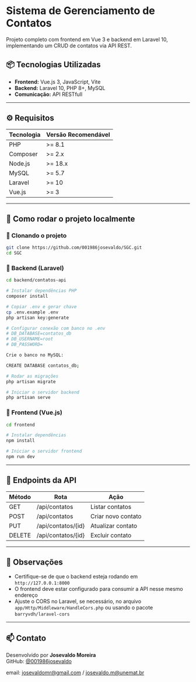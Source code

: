 
# Sistema de Gerenciamento de Contatos

Projeto completo com frontend em Vue 3 e backend em Laravel 10, implementando um CRUD de contatos via API REST.

## 📦 Tecnologias Utilizadas

- **Frontend:** Vue.js 3, JavaScript, Vite
- **Backend:** Laravel 10, PHP 8+, MySQL
- **Comunicação:** API RESTfull

---

## ⚙️ Requisitos

| Tecnologia  | Versão Recomendável |
|-------------|----------------------|
| PHP         | >= 8.1               |
| Composer    | >= 2.x               |
| Node.js     | >= 18.x              |
| MySQL       | >= 5.7               |
| Laravel     | >= 10                |
| Vue.js      | >= 3                 |

---

## 🚀 Como rodar o projeto localmente

### 🔧 Clonando o projeto

```bash
git clone https://github.com/001986josevaldo/SGC.git
cd SGC
```

### 📂 Backend (Laravel)

```bash
cd backend/contatos-api

# Instalar dependências PHP
composer install

# Copiar .env e gerar chave
cp .env.example .env
php artisan key:generate

# Configurar conexão com banco no .env
# DB_DATABASE=contatos_db
# DB_USERNAME=root
# DB_PASSWORD=

Crie o banco no MySQL:

CREATE DATABASE contatos_db;

# Rodar as migrações
php artisan migrate

# Iniciar o servidor backend
php artisan serve
```

### 🎨 Frontend (Vue.js)

```bash
cd frontend

# Instalar dependências
npm install

# Iniciar o servidor frontend
npm run dev
```

---

## 🔗 Endpoints da API

| Método | Rota                  | Ação                 |
|--------|------------------------|----------------------|
| GET    | /api/contatos         | Listar contatos      |
| POST   | /api/contatos         | Criar novo contato   |
| PUT    | /api/contatos/{id}    | Atualizar contato    |
| DELETE | /api/contatos/{id}    | Excluir contato      |

---

## 📝 Observações

- Certifique-se de que o backend esteja rodando em `http://127.0.0.1:8000`
- O frontend deve estar configurado para consumir a API nesse mesmo endereço
- Ajuste o CORS no Laravel, se necessário, no arquivo `app/Http/Middleware/HandleCors.php` ou usando o pacote `barryvdh/laravel-cors`

---

## 📫 Contato

Desenvolvido por **Josevaldo Moreira**  
GitHub: [@001986josevaldo](https://github.com/001986josevaldo)

email: josevaldomr@gmail.com / josevaldo.m@unemat.br
